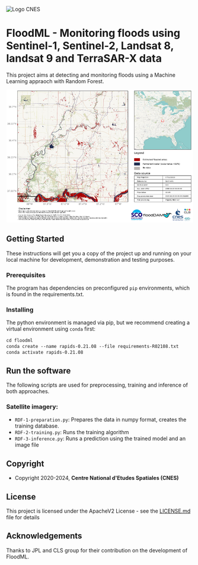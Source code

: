 <a><img title="Logo CNES" src="https://labo.obs-mip.fr/wp-content-labo/uploads/sites/19/2015/03/Logo-CNES-horizontal-bleu-300-e1425986175723.png" width="150"/></a>&emsp;

# FloodML - Monitoring floods using Sentinel-1, Sentinel-2, Landsat 8, landsat 9 and TerraSAR-X data

This project aims at detecting and monitoring floods using a Machine Learning appraoch with Random Forest.


<a><img title="Example" src="./visualization_example.png" width="800"/></a>


## Getting Started

These instructions will get you a copy of the project up and running on your local machine for development, demonstration and testing purposes.

### Prerequisites

The program has dependencies on preconfigured `pip` environments, which is found in the requirements.txt.

### Installing

The python environment is managed via pip, but we recommend creating a virtual environment using `conda` first:

```
cd floodml
conda create --name rapids-0.21.08 --file requirements-R02108.txt
conda activate rapids-0.21.08
```

## Run the software

The following scripts are used for preprocessing, training and inference of both approaches.

### Satellite imagery:

* `RDF-1-preparation.py`: Prepares the data in numpy format, creates the training database.
* `RDF-2-training.py`: Runs the training algorithm
* `RDF-3-inference.py`: Runs a prediction using the trained model and an image file

## Copyright

* Copyright 2020-2024, **Centre National d'Etudes Spatiales (CNES)**

## License

This project is licensed under the ApacheV2 License - see the [LICENSE.md](LICENSE.md) file for details

## Acknowledgements

Thanks to JPL and CLS group for their contribution on the development of FloodML.